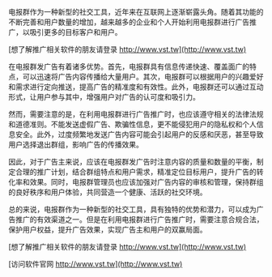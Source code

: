 电报群作为一种新型的社交工具，近年来在互联网上逐渐崭露头角。随着其功能的不断完善和用户数量的增加，越来越多的企业和个人开始利用电报群进行广告推广，以吸引更多的目标客户和用户。

[想了解推广相关软件的朋友请登录 http://www.vst.tw](http://www.vst.tw)

在电报群发广告有着诸多优势。首先，电报群具有信息传递快速、覆盖面广的特点，可以迅速将广告内容传播给大量用户。其次，电报群可以根据用户的兴趣爱好和需求进行定向推送，提高广告的精准度和有效性。此外，电报群还可以通过互动形式，让用户参与其中，增强用户对广告的认可度和吸引力。

然而，需要注意的是，在利用电报群进行广告推广时，也应该遵守相关的法律法规和道德准则。不能发送虚假广告、欺骗性信息，更不能侵犯用户的隐私权和个人信息安全。此外，过度频繁地发送广告内容可能会引起用户的反感和厌恶，甚至导致用户选择退出群组，影响广告的传播效果。

因此，对于广告主来说，应该在电报群发广告时注意内容的质量和数量的平衡，制定合理的推广计划，结合群组特点和用户需求，精准定位目标用户，提升广告的转化率和效果。同时，电报群管理员也应该加强对广告内容的审核和管理，保持群组的良好秩序和用户体验，共同营造一个健康、活跃的社交环境。

总的来说，电报群作为一种新型的社交工具，具有独特的优势和潜力，可以成为广告推广的有效渠道之一。但是在利用电报群进行广告推广时，需要注意合规合法，保护用户权益，提升广告效果，实现广告主和用户的双赢局面。

[想了解推广相关软件的朋友请登录 http://www.vst.tw](http://www.vst.tw)


[访问软件官网 http://www.vst.tw](http://www.vst.tw)
